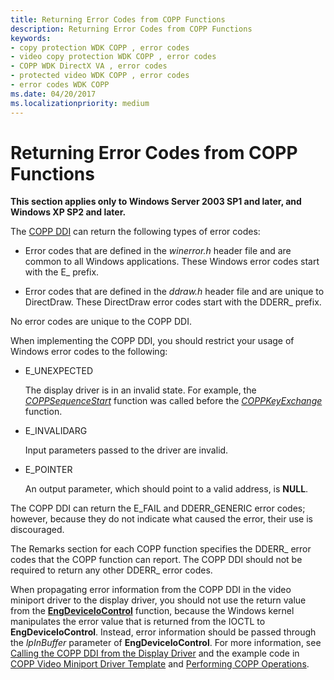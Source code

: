 ```yaml
---
title: Returning Error Codes from COPP Functions
description: Returning Error Codes from COPP Functions
keywords:
- copy protection WDK COPP , error codes
- video copy protection WDK COPP , error codes
- COPP WDK DirectX VA , error codes
- protected video WDK COPP , error codes
- error codes WDK COPP
ms.date: 04/20/2017
ms.localizationpriority: medium
---
```


# Returning Error Codes from COPP Functions


**This section applies only to Windows Server 2003 SP1 and later, and Windows XP SP2 and later.**

The [COPP DDI](sample-functions-for-copp.md) can return the following types of error codes:

-   Error codes that are defined in the *winerror.h* header file and are common to all Windows applications. These Windows error codes start with the E\_ prefix.

-   Error codes that are defined in the *ddraw.h* header file and are unique to DirectDraw. These DirectDraw error codes start with the DDERR\_ prefix.

No error codes are unique to the COPP DDI.

When implementing the COPP DDI, you should restrict your usage of Windows error codes to the following:

-   E\_UNEXPECTED

    The display driver is in an invalid state. For example, the [*COPPSequenceStart*](./coppsequencestart.md) function was called before the [*COPPKeyExchange*](./coppkeyexchange.md) function.

-   E\_INVALIDARG

    Input parameters passed to the driver are invalid.

-   E\_POINTER

    An output parameter, which should point to a valid address, is **NULL**.

The COPP DDI can return the E\_FAIL and DDERR\_GENERIC error codes; however, because they do not indicate what caused the error, their use is discouraged.

The Remarks section for each COPP function specifies the DDERR\_ error codes that the COPP function can report. The COPP DDI should not be required to return any other DDERR\_ error codes.

When propagating error information from the COPP DDI in the video miniport driver to the display driver, you should not use the return value from the [**EngDeviceIoControl**](/windows/win32/api/winddi/nf-winddi-engdeviceiocontrol) function, because the Windows kernel manipulates the error value that is returned from the IOCTL to **EngDeviceIoControl**. Instead, error information should be passed through the *lpInBuffer* parameter of **EngDeviceIoControl**. For more information, see [Calling the COPP DDI from the Display Driver](calling-the-copp-ddi-from-the-display-driver.md) and the example code in [COPP Video Miniport Driver Template](copp-video-miniport-driver-template.md) and [Performing COPP Operations](performing-copp-operations-example.md).

 

